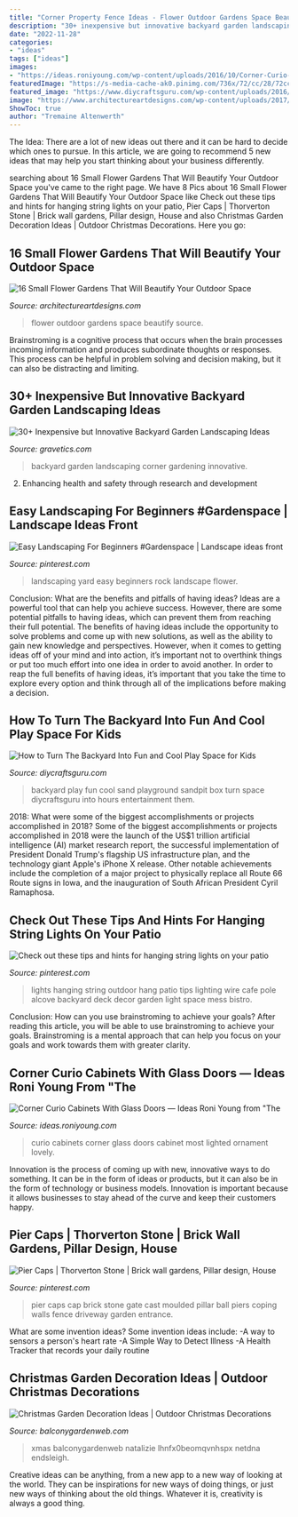 ```yaml
---
title: "Corner Property Fence Ideas - Flower Outdoor Gardens Space Beautify Source"
description: "30+ inexpensive but innovative backyard garden landscaping ideas"
date: "2022-11-28"
categories:
- "ideas"
tags: ["ideas"]
images:
- "https://ideas.roniyoung.com/wp-content/uploads/2016/10/Corner-Curio-Cabinets-With-Glass-Doors.jpg"
featuredImage: "https://s-media-cache-ak0.pinimg.com/736x/72/cc/28/72cc28ce791ab54ad4bc9fb4d118dc35.jpg"
featured_image: "https://www.diycraftsguru.com/wp-content/uploads/2016/04/04-kids-backyard-playground.jpg"
image: "https://www.architectureartdesigns.com/wp-content/uploads/2017/03/1-31-e1490043412631-630x600.jpg"
ShowToc: true
author: "Tremaine Altenwerth"
---
```



The Idea:
There are a lot of new ideas out there and it can be hard to decide which ones to pursue. In this article, we are going to recommend 5 new ideas that may help you start thinking about your business differently.

	

		
searching about 16 Small Flower Gardens That Will Beautify Your Outdoor Space you've came to the right page. We have 8 Pics about 16 Small Flower Gardens That Will Beautify Your Outdoor Space like Check out these tips and hints for hanging string lights on your patio, Pier Caps | Thorverton Stone | Brick wall gardens, Pillar design, House and also Christmas Garden Decoration Ideas | Outdoor Christmas Decorations. Here you go:
		
    
## 16 Small Flower Gardens That Will Beautify Your Outdoor Space

<img loading=lazy src="https://www.architectureartdesigns.com/wp-content/uploads/2017/03/1-31-e1490043412631-630x600.jpg" onerror="this.onerror=null;this.src='https://tse4.mm.bing.net/th?id=OIP.15JcD2CkmFHNAr5RFmS48gHaHD&amp;pid=15.1';" alt="16 Small Flower Gardens That Will Beautify Your Outdoor Space">

_Source: architectureartdesigns.com_

>flower outdoor gardens space beautify source. 

	

Brainstroming is a cognitive process that occurs when the brain processes incoming information and produces subordinate thoughts or responses. This process can be helpful in problem solving and decision making, but it can also be distracting and limiting.

    
## 30+ Inexpensive But Innovative Backyard Garden Landscaping Ideas

<img loading=lazy src="https://www.gravetics.com/wp-content/uploads/2017/08/Corner-Gardening.jpg" onerror="this.onerror=null;this.src='https://tse2.mm.bing.net/th?id=OIP.BGQq5eSsBXtwIAT60C2PjgHaJ3&amp;pid=15.1';" alt="30+ Inexpensive but Innovative Backyard Garden Landscaping Ideas">

_Source: gravetics.com_

>backyard garden landscaping corner gardening innovative. 

	

2. Enhancing health and safety through research and development 

    
## Easy Landscaping For Beginners #Gardenspace | Landscape Ideas Front

<img loading=lazy src="https://i.pinimg.com/736x/64/e9/40/64e9401a7159c8cc904305ed14388c48.jpg" onerror="this.onerror=null;this.src='https://tse1.mm.bing.net/th?id=OIP.EFBA5CTyxDo6-XixlzWCfwHaPH&amp;pid=15.1';" alt="Easy Landscaping For Beginners #Gardenspace | Landscape ideas front">

_Source: pinterest.com_

>landscaping yard easy beginners rock landscape flower. 

	

Conclusion: What are the benefits and pitfalls of having ideas?
Ideas are a powerful tool that can help you achieve success. However, there are some potential pitfalls to having ideas, which can prevent them from reaching their full potential. The benefits of having ideas include the opportunity to solve problems and come up with new solutions, as well as the ability to gain new knowledge and perspectives. However, when it comes to getting ideas off of your mind and into action, it’s important not to overthink things or put too much effort into one idea in order to avoid another. In order to reap the full benefits of having ideas, it’s important that you take the time to explore every option and think through all of the implications before making a decision.

    
## How To Turn The Backyard Into Fun And Cool Play Space For Kids

<img loading=lazy src="https://www.diycraftsguru.com/wp-content/uploads/2016/04/04-kids-backyard-playground.jpg" onerror="this.onerror=null;this.src='https://tse2.mm.bing.net/th?id=OIP.7OwUYE4sBV6lZtcy5vCrqwHaJ4&amp;pid=15.1';" alt="How to Turn The Backyard Into Fun and Cool Play Space for Kids">

_Source: diycraftsguru.com_

>backyard play fun cool sand playground sandpit box turn space diycraftsguru into hours entertainment them. 

	

2018: What were some of the biggest accomplishments or projects accomplished in 2018?
Some of the biggest accomplishments or projects accomplished in 2018 were the launch of the US$1 trillion artificial intelligence (AI) market research report, the successful implementation of President Donald Trump's flagship US infrastructure plan, and the technology giant Apple's iPhone X release. Other notable achievements include the completion of a major project to physically replace all Route 66 Route signs in Iowa, and the inauguration of South African President Cyril Ramaphosa.

    
## Check Out These Tips And Hints For Hanging String Lights On Your Patio

<img loading=lazy src="https://s-media-cache-ak0.pinimg.com/736x/72/cc/28/72cc28ce791ab54ad4bc9fb4d118dc35.jpg" onerror="this.onerror=null;this.src='https://tse1.mm.bing.net/th?id=OIP.HGruFeGexkosQdkM871AmwHaLH&amp;pid=15.1';" alt="Check out these tips and hints for hanging string lights on your patio">

_Source: pinterest.com_

>lights hanging string outdoor hang patio tips lighting wire cafe pole alcove backyard deck decor garden light space mess bistro. 

	

Conclusion: How can you use brainstroming to achieve your goals?
After reading this article, you will be able to use brainstroming to achieve your goals. Brainstroming is a mental approach that can help you focus on your goals and work towards them with greater clarity.

    
## Corner Curio Cabinets With Glass Doors — Ideas Roni Young From &quot;The

<img loading=lazy src="https://ideas.roniyoung.com/wp-content/uploads/2016/10/Corner-Curio-Cabinets-With-Glass-Doors.jpg" onerror="this.onerror=null;this.src='https://tse1.mm.bing.net/th?id=OIP.Pxk1WyIHft1AaOnJI_tX5QHaLM&amp;pid=15.1';" alt="Corner Curio Cabinets With Glass Doors — Ideas Roni Young from &quot;The">

_Source: ideas.roniyoung.com_

>curio cabinets corner glass doors cabinet most lighted ornament lovely. 

	

Innovation is the process of coming up with new, innovative ways to do something. It can be in the form of ideas or products, but it can also be in the form of technology or business models. Innovation is important because it allows businesses to stay ahead of the curve and keep their customers happy.

    
## Pier Caps | Thorverton Stone | Brick Wall Gardens, Pillar Design, House

<img loading=lazy src="https://i.pinimg.com/736x/aa/8e/fa/aa8efaa7cf912e79898889b3702fd37a--caps-cap-dagde.jpg" onerror="this.onerror=null;this.src='https://tse3.mm.bing.net/th?id=OIP.D_0Qb7PlNiiNtx2ZPhLJvQHaF7&amp;pid=15.1';" alt="Pier Caps | Thorverton Stone | Brick wall gardens, Pillar design, House">

_Source: pinterest.com_

>pier caps cap brick stone gate cast moulded pillar ball piers coping walls fence driveway garden entrance. 

	

What are some invention ideas?
Some invention ideas include:
-A way to sensors a person's heart rate 
-A Simple Way to Detect Illness 
-A Health Tracker that records your daily routine

    
## Christmas Garden Decoration Ideas | Outdoor Christmas Decorations

<img loading=lazy src="https://balconygardenweb.com/wp-content/uploads/2015/12/garden-christmas-decoration-4_mini.jpg" onerror="this.onerror=null;this.src='https://tse4.mm.bing.net/th?id=OIP.B9HM19uBjq_jdHFU4CauAAHaKO&amp;pid=15.1';" alt="Christmas Garden Decoration Ideas | Outdoor Christmas Decorations">

_Source: balconygardenweb.com_

>xmas balconygardenweb natalizie lhnfx0beomqvnhspx netdna endsleigh. 

	

Creative ideas can be anything, from a new app to a new way of looking at the world. They can be inspirations for new ways of doing things, or just new ways of thinking about the old things. Whatever it is, creativity is always a good thing.

